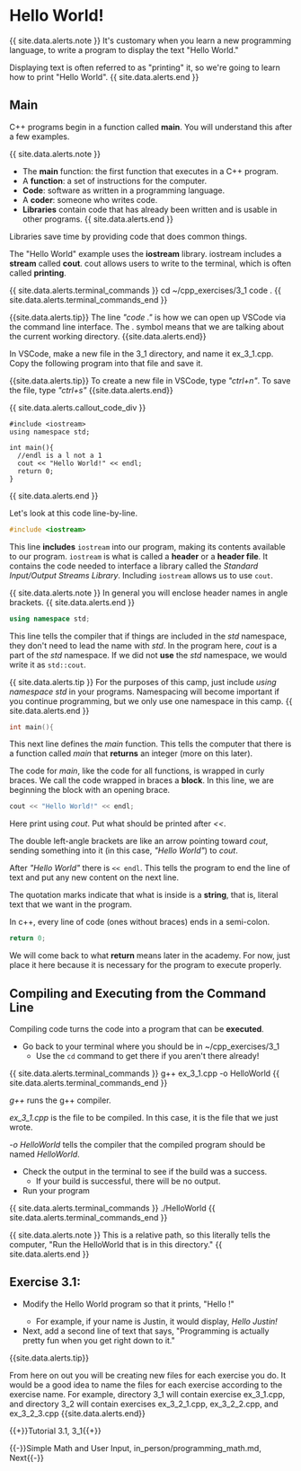 # Hello World!

{{ site.data.alerts.note }}
It's customary when you learn a new programming language, to write a program to display the text "Hello World."

Displaying text is often referred to as "printing" it, so we're going to learn how to print "Hello World".
{{ site.data.alerts.end }}


## Main

C++ programs begin in a function called **main**. You will understand this after a few examples.


{{ site.data.alerts.note }}
- The **main** function: the first function that executes in a C++ program.
- A **function**: a set of instructions for the computer.
- **Code**: software as written in a programming language.
- A **coder**: someone who writes code.
- **Libraries** contain code that has already been written and is usable in other programs.
{{ site.data.alerts.end }}


Libraries save time by providing code that does common things.

The "Hello World" example uses the **iostream** library. iostream includes a **stream** called **cout**. cout allows users to write to the terminal, which is often called **printing**.

{{ site.data.alerts.terminal_commands }}
cd ~/cpp_exercises/3_1
code .
{{ site.data.alerts.terminal_commands_end }}

{{site.data.alerts.tip}}
The line *"code ."* is how we can open up VSCode via the command line interface. The . symbol means that we are talking about the current working directory.
{{site.data.alerts.end}}

In VSCode, make a new file in the 3_1 directory, and name it ex_3_1.cpp. Copy the following program into that file and save it.

{{site.data.alerts.tip}}
To create a new file in VSCode, type *"ctrl+n"*. To save the file, type *"ctrl+s"*
{{site.data.alerts.end}}

{{ site.data.alerts.callout_code_div }}
```
#include <iostream>
using namespace std;

int main(){
  //endl is a l not a 1
  cout << "Hello World!" << endl;
  return 0;
}
```
{{ site.data.alerts.end }}

Let's look at this code line-by-line.

```cpp
#include <iostream>
``` 

This line **includes** `iostream` into our program, making its contents available to our program. `iostream` is what is called a **header** or a **header file**. It contains the code needed to interface a library called the *Standard Input/Output Streams Library*. Including `iostream` allows us to use `cout`.

{{ site.data.alerts.note }}
In general you will enclose header names in angle brackets. 
{{ site.data.alerts.end }}

```cpp
using namespace std;
```

This line tells the compiler that if things are included in the *std* namespace, they don't need to lead the name with *std*. In the program here, *cout* is a part of the *std* namespace. If we did not **use** the *std* namespace, we would write it as `std::cout`.

{{ site.data.alerts.tip }}
For the purposes of this camp, just include *using namespace std* in your programs. Namespacing will become important if you continue programming, but we only use one namespace in this camp.
{{ site.data.alerts.end }}

```cpp
int main(){
```

This next line defines the *main* function. This tells the computer that there is a function called *main* that **returns** an integer (more on this later).

The code for *main*, like the code for all functions, is wrapped in curly braces. We call the code wrapped in braces a **block**. In this line, we are beginning the block with an opening brace.

```cpp
cout << "Hello World!" << endl;
```

Here print using *cout*. Put what should be printed after *<<*.

The double left-angle brackets are like an arrow pointing toward *cout*, sending something into it (in this case, *"Hello World"*) to *cout*.

After *"Hello World"* there is `<< endl`. This tells the program to end the line of text and put any new content on the next line.

The quotation marks indicate that what is inside is a **string**, that is, literal text that we want in the program.

In c++, every line of code (ones without braces) ends in a semi-colon.

```cpp
return 0;
```

We will come back to what **return** means later in the academy. For now, just place it here because it is necessary for the program to execute properly.


## Compiling and Executing from the Command Line

Compiling code turns the code into a program that can be **executed**.

- Go back to your terminal where you should be in ~/cpp_exercises/3_1
  - Use the `cd` command to get there if you aren't there already!

{{ site.data.alerts.terminal_commands }}
g++ ex_3_1.cpp -o HelloWorld
{{ site.data.alerts.terminal_commands_end }}

*g++* runs the g++ compiler.

*ex_3_1.cpp* is the file to be compiled. In this case, it is the file that we just wrote.

*-o HelloWorld* tells the compiler that the compiled program should be named *HelloWorld*.

- Check the output in the terminal to see if the build was a success.
  - If your build is successful, there will be no output.
- Run your program

{{ site.data.alerts.terminal_commands }}
./HelloWorld
{{ site.data.alerts.terminal_commands_end }}


{{ site.data.alerts.note }}
This is a relative path, so this literally tells the computer, "Run the HelloWorld that is in this directory."
{{ site.data.alerts.end }}

## Exercise 3.1:

- Modify the Hello World program so that it prints, "Hello <Your Name>!"
    - For example, if your name is Justin, it would display, *Hello Justin!*
- Next, add a second line of text that says, "Programming is actually pretty fun when you get right down to it."

{{site.data.alerts.tip}}

From here on out you will be creating new files for each exercise you do. It would be a good idea to name the files for each exercise according to the exercise name. For example, directory 3_1 will contain exercise ex_3_1.cpp, and directory 3_2 will contain exercises ex_3_2_1.cpp, ex_3_2_2.cpp, and ex_3_2_3.cpp
{{site.data.alerts.end}}

{{+}}Tutorial 3.1, 3_1{{+}}

{{-}}Simple Math and User Input, in_person/programming_math.md, Next{{-}}
